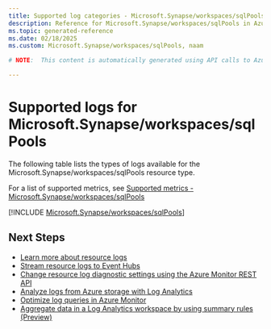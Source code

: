 ```yaml
---
title: Supported log categories - Microsoft.Synapse/workspaces/sqlPools
description: Reference for Microsoft.Synapse/workspaces/sqlPools in Azure Monitor Logs.
ms.topic: generated-reference
ms.date: 02/18/2025
ms.custom: Microsoft.Synapse/workspaces/sqlPools, naam

# NOTE:  This content is automatically generated using API calls to Azure. Any edits made on these files will be overwritten in the next run of the script. 

---
```





# Supported logs for Microsoft.Synapse/workspaces/sqlPools  
The following table lists the types of logs available for the Microsoft.Synapse/workspaces/sqlPools resource type.
  
  
  
For a list of supported metrics, see [Supported metrics - Microsoft.Synapse/workspaces/sqlPools](../supported-metrics/microsoft-synapse-workspaces-sqlpools-metrics.md)  
  

  
[!INCLUDE [Microsoft.Synapse/workspaces/sqlPools](~/reusable-content/ce-skilling/azure/includes/azure-monitor/reference/logs/microsoft-synapse-workspaces-sqlpools-logs-include.md)]  
  

## Next Steps

* [Learn more about resource logs](/azure/azure-monitor/essentials/platform-logs-overview)
* [Stream resource logs to Event Hubs](/azure/azure-monitor/essentials/resource-logs#send-to-azure-event-hubs)
* [Change resource log diagnostic settings using the Azure Monitor REST API](/rest/api/monitor/diagnosticsettings)
* [Analyze logs from Azure storage with Log Analytics](/azure/azure-monitor/essentials/resource-logs#send-to-log-analytics-workspace)
* [Optimize log queries in Azure Monitor](/azure/azure-monitor/logs/query-optimization)
* [Aggregate data in a Log Analytics workspace by using summary rules (Preview)](/azure/azure-monitor/logs/summary-rules)